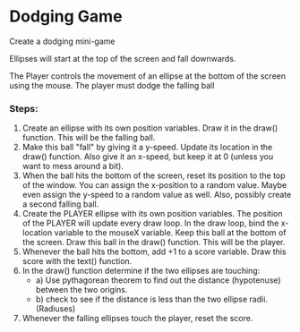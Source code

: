 # Dodging Game
Create a dodging mini-game

Ellipses will start at the top of the screen and 
fall downwards. 

The Player controls the movement of an ellipse 
at the bottom of the screen using the mouse.
The player must dodge the falling ball

### Steps:
1. Create an ellipse with its own position variables. Draw it in the draw() function. This will be the falling ball.
2. Make this ball "fall" by giving it a y-speed. Update its location in the draw() function. Also give it an x-speed, but keep it at 0 (unless you want to mess around a bit).
3. When the ball hits the bottom of the screen, reset its position to the top of the window.
    You can assign the x-position to a random value.
    Maybe even assign the y-speed to a random value 
    as well. Also, possibly create a second falling 
    ball.
4. Create the PLAYER ellipse with its own position
    variables. The position of the PLAYER will update
    every draw loop. In the draw loop, bind the 
    x-location variable to the mouseX variable.
    Keep this ball at the bottom of the screen. 
    Draw this ball in the draw() function.
    This will be the player.
5. Whenever the ball hits the bottom, add +1 to a score
    variable. Draw this score with the text() function.
6. In the draw() function determine if the two
    ellipses are touching:
    - a) Use pythagorean theorem to find out the 
        distance (hypotenuse) between the two origins.
    - b) check to see if the distance is less than 
        the two ellipse radii. (Radiuses)
7. Whenever the falling ellipses touch the player, 
    reset the score.

